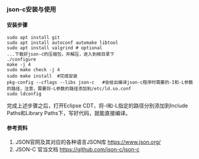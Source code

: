 ### **json-c安装与使用**

#### **安装步骤**

```shell
sudo apt install git
sudo apt install autoconf automake libtool
sudo apt install valgrind # optional
...下载好json-c的压缩包，并解压，进入到根目录下
./configure 
make -j 4
sudo make check -j 4
sudo make install  #完成安装
pkg-config --cflags --libs json-c   #会给出编译json-c程序时需要的-I和-L参数的路径，注意，需要将-L参数的路径添加到/etc/ld.so.conf
sudo ldconfig
```
完成上述步骤之后，打开Eclipse CDT，将-I和-L指定的路径分别添加到Include Paths和Library Paths下，写好代码，就能直接编译。


#### **参考资料**

1. JSON官网及其对应的各种语言JSON库 https://www.json.org/
2. JSON-C 官当文档 https://github.com/json-c/json-c
